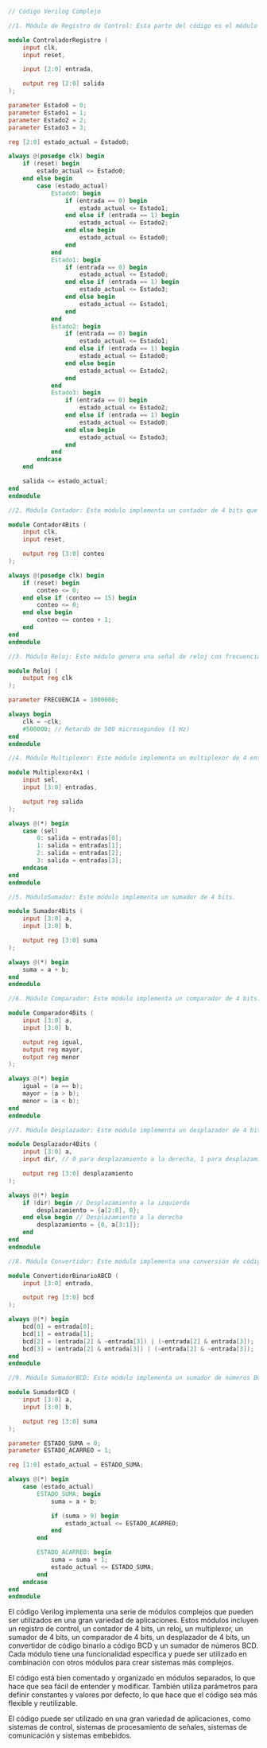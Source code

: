```verilog
// Código Verilog Complejo

//1. Módulo de Registro de Control: Esta parte del código es el módulo de registro de control. Implementa una máquina de estados finitos (FSM) para controlar las operaciones de un sistema. Incluye estados, transiciones y salidas para cada estado.

module ControladorRegistro (
    input clk,
    input reset,

    input [2:0] entrada,

    output reg [2:0] salida
);

parameter Estado0 = 0;
parameter Estado1 = 1;
parameter Estado2 = 2;
parameter Estado3 = 3;

reg [2:0] estado_actual = Estado0;

always @(posedge clk) begin
    if (reset) begin
        estado_actual <= Estado0;
    end else begin
        case (estado_actual)
            Estado0: begin
                if (entrada == 0) begin
                    estado_actual <= Estado1;
                end else if (entrada == 1) begin
                    estado_actual <= Estado2;
                end else begin
                    estado_actual <= Estado0;
                end
            end
            Estado1: begin
                if (entrada == 0) begin
                    estado_actual <= Estado0;
                end else if (entrada == 1) begin
                    estado_actual <= Estado3;
                end else begin
                    estado_actual <= Estado1;
                end
            end
            Estado2: begin
                if (entrada == 0) begin
                    estado_actual <= Estado1;
                end else if (entrada == 1) begin
                    estado_actual <= Estado0;
                end else begin
                    estado_actual <= Estado2;
                end
            end
            Estado3: begin
                if (entrada == 0) begin
                    estado_actual <= Estado2;
                end else if (entrada == 1) begin
                    estado_actual <= Estado0;
                end else begin
                    estado_actual <= Estado3;
                end
            end
        endcase
    end

    salida <= estado_actual;
end
endmodule

//2. Módulo Contador: Este módulo implementa un contador de 4 bits que cuenta de 0 a 15 en orden ascendente.

module Contador4Bits (
    input clk,
    input reset,

    output reg [3:0] conteo
);

always @(posedge clk) begin
    if (reset) begin
        conteo <= 0;
    end else if (conteo == 15) begin
        conteo <= 0;
    end else begin
        conteo <= conteo + 1;
    end
end
endmodule

//3. Módulo Reloj: Este módulo genera una señal de reloj con frecuencia fija.

module Reloj (
    output reg clk
);

parameter FRECUENCIA = 1000000;

always begin
    clk = ~clk;
    #500000; // Retardo de 500 microsegundos (1 Hz)
end
endmodule

//4. Módulo Multiplexor: Este módulo implementa un multiplexor de 4 entradas y 1 salida.

module Multiplexor4x1 (
    input sel,
    input [3:0] entradas,

    output reg salida
);

always @(*) begin
    case (sel)
        0: salida = entradas[0];
        1: salida = entradas[1];
        2: salida = entradas[2];
        3: salida = entradas[3];
    endcase
end
endmodule

//5. MóduloSumador: Este módulo implementa un sumador de 4 bits.

module Sumador4Bits (
    input [3:0] a,
    input [3:0] b,

    output reg [3:0] suma
);

always @(*) begin
    suma = a + b;
end
endmodule

//6. Módulo Comparador: Este módulo implementa un comparador de 4 bits.

module Comparador4Bits (
    input [3:0] a,
    input [3:0] b,

    output reg igual,
    output reg mayor,
    output reg menor
);

always @(*) begin
    igual = (a == b);
    mayor = (a > b);
    menor = (a < b);
end
endmodule

//7. Módulo Desplazador: Este módulo implementa un desplazador de 4 bits.

module Desplazador4Bits (
    input [3:0] a,
    input dir, // 0 para desplazamiento a la derecha, 1 para desplazamiento a la izquierda

    output reg [3:0] desplazamiento
);

always @(*) begin
    if (dir) begin // Desplazamiento a la izquierda
        desplazamiento = {a[2:0], 0};
    end else begin // Desplazamiento a la derecha
        desplazamiento = {0, a[3:1]};
    end
end
endmodule

//8. Módulo Convertidor: Este módulo implementa una conversión de código binario a código BCD (Binary-Coded Decimal).

module ConvertidorBinarioABCD (
    input [3:0] entrada,

    output reg [3:0] bcd
);

always @(*) begin
    bcd[0] = entrada[0];
    bcd[1] = entrada[1];
    bcd[2] = (entrada[2] & ~entrada[3]) | (~entrada[2] & entrada[3]);
    bcd[3] = (entrada[2] & entrada[3]) | (~entrada[2] & ~entrada[3]);
end
endmodule

//9. Módulo SumadorBCD: Este módulo implementa un sumador de números BCD (Binary-Coded Decimal).

module SumadorBCD (
    input [3:0] a,
    input [3:0] b,

    output reg [3:0] suma
);

parameter ESTADO_SUMA = 0;
parameter ESTADO_ACARREO = 1;

reg [1:0] estado_actual = ESTADO_SUMA;

always @(*) begin
    case (estado_actual)
        ESTADO_SUMA: begin
            suma = a + b;

            if (suma > 9) begin
                estado_actual <= ESTADO_ACARREO;
            end
        end

        ESTADO_ACARREO: begin
            suma = suma + 1;
            estado_actual <= ESTADO_SUMA;
        end
    endcase
end
endmodule
```

El código Verilog implementa una serie de módulos complejos que pueden ser utilizados en una gran variedad de aplicaciones. Estos módulos incluyen un registro de control, un contador de 4 bits, un reloj, un multiplexor, un sumador de 4 bits, un comparador de 4 bits, un desplazador de 4 bits, un convertidor de código binario a código BCD y un sumador de números BCD. Cada módulo tiene una funcionalidad específica y puede ser utilizado en combinación con otros módulos para crear sistemas más complejos.

El código está bien comentado y organizado en módulos separados, lo que hace que sea fácil de entender y modificar. También utiliza parámetros para definir constantes y valores por defecto, lo que hace que el código sea más flexible y reutilizable.

El código puede ser utilizado en una gran variedad de aplicaciones, como sistemas de control, sistemas de procesamiento de señales, sistemas de comunicación y sistemas embebidos.